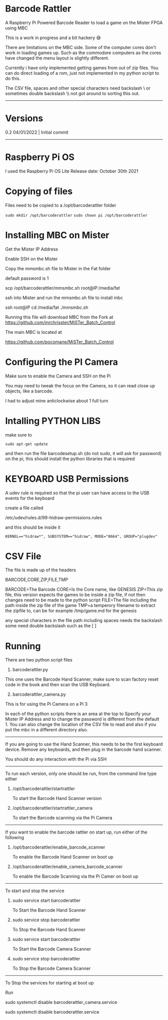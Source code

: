 # Barcode Rattler
A Raspberry Pi Powered Barcode Reader to load a game on the Mister FPGA using MBC

This is a work in progress and a bit hackery 😅

There are limitations on the MBC side. Some of the computer cores don't work in loading games up. Such as the commodore computers as the cores have changed the menu layout is slightly different.

Currently i have only implemented getting games from out of zip files. You can do direct loading of a rom, just not implemented in my python script to do this.

The CSV file, spaces and other special characters need backslash \ or sometimes double backslash \\\ not got around to sorting this out.

---

Versions
========

0.2 04/01/2022 | Initial commit

---

Raspberry Pi OS
===============

I used the Raspberry Pi OS Lite Release date: October 30th 2021 

Copying of files
================

Files need to be copied to a /opt/barcoderattler folder

```sudo mkdir /opt/barcoderattler```
```sudo chown pi /opt/barcoderattler```

Installing MBC on Mister
========================

Get the Mister IP Address

Enable SSH on the Mister

Copy the mmsmbc.sh file to Mister in the Fat folder

default password is 1

scp /opt/barcoderattler/mmsmbc.sh root@IP:/media/fat

ssh into Mister and run the mmsmbc.sh file to install mbc

ssh root@IP
cd /media/fat
./mmsmbc.sh

Running this file will download MBC from the Fork at https://github.com/mrchrisster/MiSTer_Batch_Control

The main MBC is located at

https://github.com/pocomane/MiSTer_Batch_Control


Configuring the PI Camera
=========================

Make sure to enable the Camera and SSH on the Pi

You may need to tweak the focus on the Camera, so it can read close up objects, like a barcode.

I had to adjust mine anticlockwise about 1 full turn


Intalling PYTHON LIBS
======================

make sure to 

```sudo apt-get update```

and then run the file barcodesetup.sh (do not sudo, it will ask for password) on the pi, this should install the python libraries that is required

KEYBOARD USB Permissions
========================

A udev rule is required so that the pi user can have access to the USB events for the keyboard

create a file called

/etc/udev/rules.d/99-hidraw-permissions.rules

and this should be inside it

```KERNEL=="hidraw*", SUBSYSTEM=="hidraw", MODE="0664", GROUP="plugdev"```


CSV File
========

The file is made up of the headers

BARCODE,CORE,ZIP,FILE,TMP

BARCODE=The Barcode
CORE=Is the Core name, like GENESIS
ZIP=This zip file, this version expects the games to be inside a zip file, if not then changes need to be made to the python script
FILE=The file including the path inside the zip file of the game
TMP=a temperory filename to extract the zipfile to, can be for example /tmp/game.md for the genesis 

any special characters in the file path including spaces needs the backslash \
some need double backslash such as the [ ] 


Running
=======

There are two python script files

1. barcoderattler.py

This one uses the Barcode Hand Scanner, make sure to scan factory reset code in the book and then scan the USB Keyboard.

2. barcoderattler_camera.py

This is for using the Pi Camera on a Pi 3


In each of the python scripts there is an area at the top to Specify your Mister IP Address and to change the password is different from the default 1.
You can also change the location of the CSV file to read and also if you put the mbc in a different directory also.

---

If you are going to use the Hand Scanner, this needs to be the first keyboard device. Remove any keyboards, and then plug in the barcode hand scanner.

You should do any interaction with the Pi via SSH

---

To run each version, only one should be run, from the command line type either

1. /opt/barcoderattler/startrattler

   To start the Barcode Hand Scanner version

2. /opt/barcoderattler/startrattler_camera

   To start the Barcode scanning via the Pi Camera

---

If you want to enable the barcode rattler on start up, run either of the following

1. /opt/barcoderattler/enable_barcode_scanner

   To enable the Barcode Hand Scanner on boot up

2. /opt/barcoderattler/enable_camera_barcode_scanner

   To enable the Barcode Scanning via the Pi Camer on boot up

---

To start and stop the service

1. sudo service start barcoderattler

   To Start the Barcode Hand Scanner

2. sudo service stop barcoderattler

   To Stop the Barcode Hand Scanner

3. sudo service start barcoderattler

   To Start the Barcode Camera Scanner

4. sudo service stop barcoderattler

   To Stop the Barcode Camera Scanner


---

To Stop the services for starting at boot up

Run

sudo systemctl disable barcoderattler_camera.service

sudo systemctl disable barcoderattler.service

